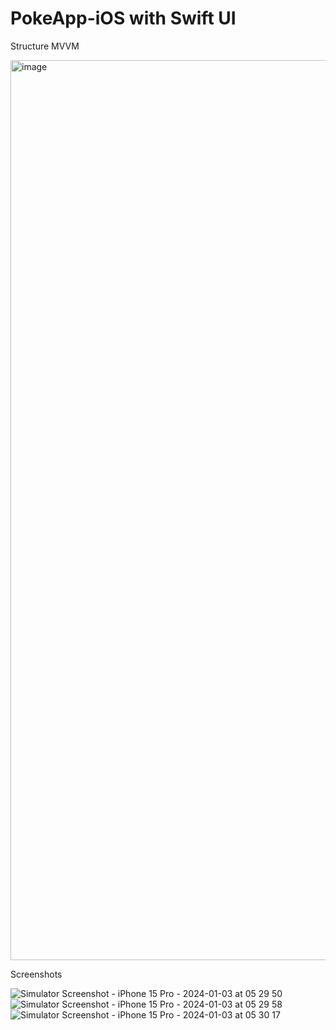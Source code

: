 # PokeApp-iOS with Swift UI 

Structure MVVM

<img width="1440" alt="image" src="https://github.com/AbdielMg007/PokeApp-iOS/assets/55472678/f83666e6-06d0-4bcf-94ac-d348d5a7366e">

Screenshots

![Simulator Screenshot - iPhone 15 Pro - 2024-01-03 at 05 29 50](https://github.com/AbdielMg007/PokeApp-iOS/assets/55472678/fd6ab8a5-3c11-4b5b-b6e8-0921dd08fd73)
![Simulator Screenshot - iPhone 15 Pro - 2024-01-03 at 05 29 58](https://github.com/AbdielMg007/PokeApp-iOS/assets/55472678/11a504e3-b0a1-4030-a1b5-b95ffc759180)
![Simulator Screenshot - iPhone 15 Pro - 2024-01-03 at 05 30 17](https://github.com/AbdielMg007/PokeApp-iOS/assets/55472678/3df328ff-dc6b-48af-a249-1edd826bfccc)







